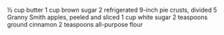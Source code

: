 ½ cup butter 
1 cup brown sugar
2 refrigerated 9-inch pie crusts, divided
5 Granny Smith apples, peeled and sliced
1 cup white sugar
2 teaspoons ground cinnamon
2 teaspoons all-purpose flour